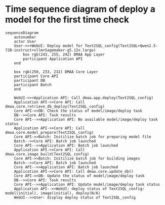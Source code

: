 <!-- to preview the time sequence diagram, use mermaid or install mermaid extension in vscode -->
<!-- to export, install mermaid cli: yarn global add @mermaid-js/mermaid-cli
mmdc -s 2 -i <file path> -e png -->
# Time sequence diagram of deploy a model for the first time check
```mermaid
sequenceDiagram
    autonumber
    actor User
    User->>+WebUI: Deploy model for Text2SQL_config(Text2SQL+Qwen2.5-72B-instruct+vllm+Sagemaker-g5.12x.large)
        box rgb(243, 255, 242) DMAA App Layer
        participant Application API
    end

    box rgb(250, 233, 232) DMAA Core Layer
    participant Core API
    participant DB
    participant Batch
    end

    WebUI->>+Application API: Call dmaa.app.deploy(Text2SQL_config)
    Application API->>Core API: Call dmaa.core.retrieve_db_deploy(Text2SQL_config)
    Core API->>DB: Check the status of model/image/deploy task
    DB-->>Core API: Task results
    Core API-->>Application API: No available model/image/deploy task status
    Application API->>Core API: Call dmaa.core.model_prepare(Text2SQL_config)
    Core API->>Batch: Initilize batch job for preparing model file
    Batch-->>Core API: Batch job launched
    Core API-->>Application API: Batch job launched
    Application API->>Core API: Call dmaa.core.image_build(Text2SQL_config)
    Core API->>Batch: Initilize batch job for building images
    Batch-->>Core API: Batch job launched
    Core API-->>Application API: Batch job launched
    Application API->>Core API: Call dmaa.core.update_db()
    Core API->>DB: Update the status of model/image/deploy task
    DB-->>Core API: Task results
    Core API-->>Application API: Update model/image/deploy task status
    Application API-->>WebUI: deploy status of Text2SQL_config: model(initial), image(initial), deploy(N/A)
    WebUI-->>User: display deploy status of Text2SQL_config
```
